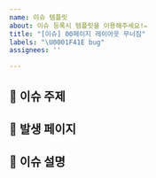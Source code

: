 ```yaml
---
name: 이슈 템플릿
about: 이슈 등록시 템플릿을 이용해주세요!✏️
title: "[이슈] 00페이지 레이아웃 무너짐"
labels: "\U0001F41E bug"
assignees: ''

---
```


## 📢 이슈 주제
<!-- 이슈 주제를 간략하게 기술해주세요. -->

## 📍 발생 페이지
<!-- 이슈가 발생한 페이지를 기술해주세요. -->

## 🥹 이슈 설명
<!-- 예시 : main 페이지 구현 중 드롭다운 메뉴로 인해 전체 레이아웃이 무너지는 현상이 발생했습니다. css 쪽에서 이리저리 설정해 보았는데 도저히 해결이 불가합니다. -->
<!-- 현재 상황, 도전해 보았던 것에 대해서 자유롭게 기술해주세요. -->
